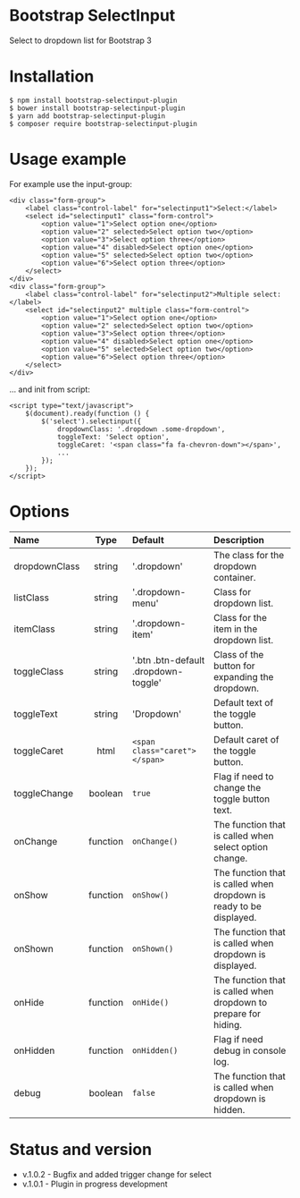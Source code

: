 # Bootstrap SelectInput
Select to dropdown list for Bootstrap 3

# Installation

    $ npm install bootstrap-selectinput-plugin
    $ bower install bootstrap-selectinput-plugin
    $ yarn add bootstrap-selectinput-plugin
    $ composer require bootstrap-selectinput-plugin

# Usage example

For example use the input-group:

    <div class="form-group">
        <label class="control-label" for="selectinput1">Select:</label>
        <select id="selectinput1" class="form-control">
            <option value="1">Select option one</option>
            <option value="2" selected>Select option two</option>
            <option value="3">Select option three</option>
            <option value="4" disabled>Select option one</option>
            <option value="5" selected>Select option two</option>
            <option value="6">Select option three</option>
        </select>
    </div>
    <div class="form-group">
        <label class="control-label" for="selectinput2">Multiple select:</label>
        <select id="selectinput2" multiple class="form-control">
            <option value="1">Select option one</option>
            <option value="2" selected>Select option two</option>
            <option value="3">Select option three</option>
            <option value="4" disabled>Select option one</option>
            <option value="5" selected>Select option two</option>
            <option value="6">Select option three</option>
        </select>
    </div>

... and init from script:

    <script type="text/javascript">
        $(document).ready(function () {
            $('select').selectinput({
                dropdownClass: '.dropdown .some-dropdown',
                toggleText: 'Select option',
                toggleCaret: '<span class="fa fa-chevron-down"></span>',
                ...
            });
        });
    </script>

# Options

| Name            | Type     | Default          | Description                                                |
|:--------------- |:--------:|:---------------- |:---------------------------------------------------------- |
| dropdownClass   | string   | '.dropdown'      | The class for the dropdown container. |
| listClass       | string   | '.dropdown-menu' | Class for dropdown list. |
| itemClass       | string   | '.dropdown-item' | Class for the item in the dropdown list. |
| toggleClass     | string   | '.btn .btn-default .dropdown-toggle' | Class of the button for expanding the dropdown. |
| toggleText      | string   | 'Dropdown'       | Default text of the toggle button. |
| toggleCaret     | html     | `<span class="caret"></span>` | Default caret of the toggle button. |
| toggleChange    | boolean  | `true`           | Flag if need to change the toggle button text. |
| onChange        | function | `onChange()`    | The function that is called when select option change. |
| onShow          | function | `onShow()`      | The function that is called when dropdown is ready to be displayed. |
| onShown         | function | `onShown()`     | The function that is called when dropdown is displayed. |
| onHide          | function | `onHide()`      | The function that is called when dropdown to prepare for hiding. |
| onHidden        | function | `onHidden()`    | Flag if need debug in console log. |
| debug           | boolean  | `false`          | The function that is called when dropdown is hidden. |


# Status and version
* v.1.0.2 - Bugfix and added trigger change for select
* v.1.0.1 - Plugin in progress development